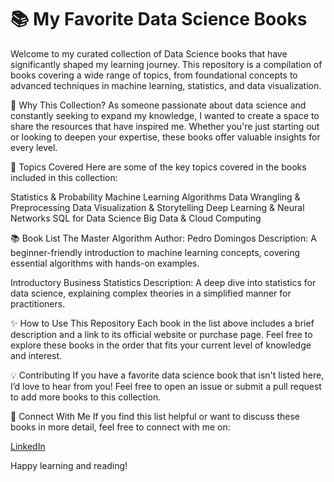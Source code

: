 # 📚 My Favorite Data Science Books
Welcome to my curated collection of Data Science books that have significantly shaped my learning journey. This repository is a compilation of books covering a wide range of topics, from foundational concepts to advanced techniques in machine learning, statistics, and data visualization.

🧠 Why This Collection?
As someone passionate about data science and constantly seeking to expand my knowledge, I wanted to create a space to share the resources that have inspired me. Whether you're just starting out or looking to deepen your expertise, these books offer valuable insights for every level.

📖 Topics Covered
Here are some of the key topics covered in the books included in this collection:

Statistics & Probability
Machine Learning Algorithms
Data Wrangling & Preprocessing
Data Visualization & Storytelling
Deep Learning & Neural Networks
SQL for Data Science
Big Data & Cloud Computing

📚 Book List
The Master Algorithm
Author: Pedro Domingos
Description: A beginner-friendly introduction to machine learning concepts, covering essential algorithms with hands-on examples.

Introductory Business Statistics
Description: A deep dive into statistics for data science, explaining complex theories in a simplified manner for practitioners.


✨ How to Use This Repository
Each book in the list above includes a brief description and a link to its official website or purchase page. Feel free to explore these books in the order that fits your current level of knowledge and interest.

💡 Contributing
If you have a favorite data science book that isn't listed here, I’d love to hear from you! Feel free to open an issue or submit a pull request to add more books to this collection.

🌟 Connect With Me
If you find this list helpful or want to discuss these books in more detail, feel free to connect with me on:

[LinkedIn](https://www.linkedin.com/in/the-abha-sharma/)

Happy learning and reading! 
